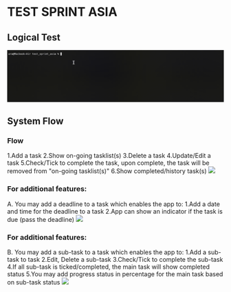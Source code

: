 # TEST SPRINT ASIA

## Logical Test
![](https://github.com/rixon08/test_sprint_asia/blob/master/logical_test.gif)
## System Flow
### Flow
1.Add a task
2.Show on-going tasklist(s)
3.Delete a task
4.Update/Edit a task
5.Check/Tick to complete the task, upon complete, the task will be removed from "on-going tasklist(s)"
6.Show completed/history task(s)
![](https://github.com/rixon08/test_sprint_asia/blob/master/a.gif)

### For additional features:
A. You may add a deadline to a task which enables the app to:
  1.Add a date and time for the deadline to a task
  2.App can show an indicator if the task is due (pass the deadline)
![](https://github.com/rixon08/test_sprint_asia/blob/master/b.gif)

### For additional features:
B. You may add a sub-task to a task which enables the app to:
  1.Add a sub-task to task
  2.Edit, Delete a sub-task
  3.Check/Tick to complete the sub-task
  4.If all sub-task is ticked/completed, the main task will show completed status
  5.You may add progress status in percentage for the main task based on sub-task status
![](https://github.com/rixon08/test_sprint_asia/blob/master/c.gif)

